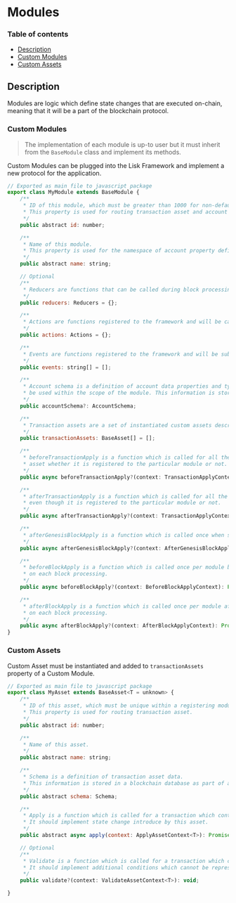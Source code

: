 # Modules

### Table of contents

- [Description](#description)
- [Custom Modules](#custom-modules)
- [Custom Assets](#custom-assets)

## Description

Modules are logic which define state changes that are executed on-chain, meaning that it will be a part of the blockchain protocol.

### Custom Modules

> The implementation of each module is up-to user but it must inherit from the `BaseModule` class and implement its methods.

Custom Modules can be plugged into the Lisk Framework and implement a new protocol for the application.

```js
// Exported as main file to javascript package
export class MyModule extends BaseModule {
    /**
     * ID of this module, which must be greater than 1000 for non-default modules and unique across the application.
     * This property is used for routing transaction asset and account schema field number.
     */
    public abstract id: number;

    /**
     * Name of this module.
     * This property is used for the namespace of account property defined in this module.
     */
    public abstract name: string;

    // Optional
    /**
     * Reducers are functions that can be called during block processing
     */
    public reducers: Reducers = {};

    /**
     * Actions are functions registered to the framework and will be callable from the plugins.
     */
    public actions: Actions = {};

    /**
     * Events are functions registered to the framework and will be subscribable from the plugins.
     */
    public events: string[] = [];

    /**
     * Account schema is a definition of account data properties and types, that is intended to
     * be used within the scope of the module. This information is stored in a blockchain database.
     */
    public accountSchema?: AccountSchema;

    /**
     * Transaction assets are a set of instantiated custom assets described below.
     */
    public transactionAssets: BaseAsset[] = [];

    /**
     * beforeTransactionApply is a function which is called for all the transactions before applying
     * asset whether it is registered to the particular module or not.
     */
    public async beforeTransactionApply?(context: TransactionApplyContext): Promise<void>;

    /**
     * afterTransactionApply is a function which is called for all the transactions after applying asset
     * even though it is registered to the particular module or not.
     */
    public async afterTransactionApply?(context: TransactionApplyContext): Promise<void>;

    /**
     * afterGenesisBlockApply is a function which is called once when starting a blockchain from scratch.
     */
    public async afterGenesisBlockApply?(context: AfterGenesisBlockApplyContext): Promise<void>;

    /**
     * beforeBlockApply is a function which is called once per module before starting the state changes
     * on each block processing.
     */
    public async beforeBlockApply?(context: BeforeBlockApplyContext): Promise<void>;

    /**
     * afterBlockApply is a function which is called once per module after all the state changes
     * on each block processing.
     */
	public async afterBlockApply?(context: AfterBlockApplyContext): Promise<void>;
}
```

### Custom Assets

Custom Asset must be instantiated and added to `transactionAssets` property of a Custom Module.

```js
// Exported as main file to javascript package
export class MyAsset extends BaseAsset<T = unknown> {
    /**
     * ID of this asset, which must be unique within a registering module.
     * This property is used for routing transaction asset.
     */
    public abstract id: number;

    /**
     * Name of this asset.
     */
    public abstract name: string;

    /**
     * Schema is a definition of transaction asset data.
     * This information is stored in a blockchain database as part of a transaction.
     */
	public abstract schema: Schema;

    /**
     * Apply is a function which is called for a transaction which contains this asset.
     * It should implement state change introduce by this asset.
     */
    public abstract async apply(context: ApplyAssetContext<T>): Promise<void>;

    // Optional
    /**
     * Validate is a function which is called for a transaction which contains this asset.
     * It should implement additional conditions which cannot be represented by the schema.
     */
	public validate?(context: ValidateAssetContext<T>): void;

}
```
